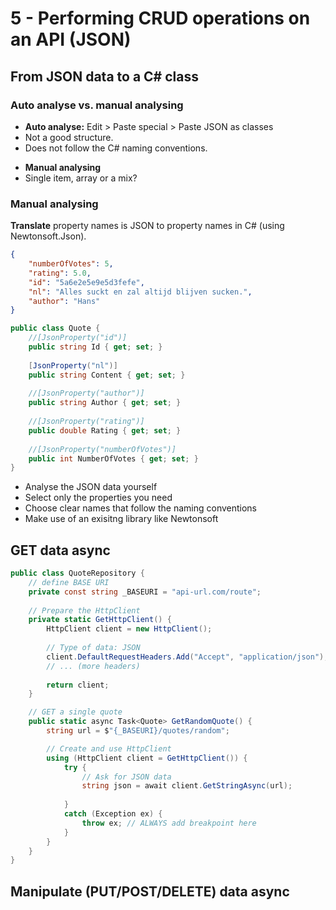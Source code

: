 # 5 - Performing CRUD operations on an API (JSON)
## From JSON data to a C# class
### Auto analyse vs. manual analysing
- **Auto analyse:** Edit > Paste special > Paste JSON as classes
- Not a good structure.
- Does not follow the C# naming conventions.

+ **Manual analysing**
+ Single item, array or a mix?

### Manual analysing
**Translate** property names is JSON to property names in C# (using Newtonsoft.Json).
```json
{
	"numberOfVotes": 5,
	"rating": 5.0,
	"id": "5a6e2e5e9e5d3fefe",
	"nl": "Alles suckt en zal altijd blijven sucken.",
	"author": "Hans"
}
```
```csharp
public class Quote {
	//[JsonProperty("id")]
	public string Id { get; set; }
	
	[JsonProperty("nl")]
	public string Content { get; set; }
	
	//[JsonProperty("author")]
	public string Author { get; set; }
	
	//[JsonProperty("rating")]
	public double Rating { get; set; }
	
	//[JsonProperty("numberOfVotes")]
	public int NumberOfVotes { get; set; }
}
```

- Analyse the JSON data yourself
- Select only the properties you need
- Choose clear names that follow the naming conventions
- Make use of an exisitng library like Newtonsoft

## GET data async

```csharp
public class QuoteRepository {
	// define BASE URI
	private const string _BASEURI = "api-url.com/route";
	
	// Prepare the HttpClient
	private static GetHttpClient() {
		HttpClient client = new HttpClient();
		
		// Type of data: JSON
		client.DefaultRequestHeaders.Add("Accept", "application/json");
		// ... (more headers)
		
		return client;
	}

	// GET a single quote
	public static async Task<Quote> GetRandomQuote() {
		string url = $"{_BASEURI}/quotes/random";

		// Create and use HttpClient
		using (HttpClient client = GetHttpClient()) {
			try {
				// Ask for JSON data
				string json = await client.GetStringAsync(url);
				
			}
			catch (Exception ex) {
				throw ex; // ALWAYS add breakpoint here
			}
		}
	}
}
```
## Manipulate (PUT/POST/DELETE) data async
<!--stackedit_data:
eyJoaXN0b3J5IjpbMTM4MDMwMDY4NF19
-->